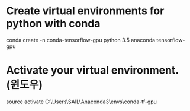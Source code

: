 # Create virtual environments for python with conda
conda create -n conda-tensorflow-gpu python 3.5 anaconda tensorflow-gpu

# Activate your virtual environment. (윈도우)
source activate C:\Users\SAIL\Anaconda3\envs\conda-tf-gpu
